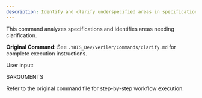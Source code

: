 ```yaml
---
description: Identify and clarify underspecified areas in specifications
---
```


This command analyzes specifications and identifies areas needing clarification.

**Original Command**: See `.YBIS_Dev/Veriler/Commands/clarify.md` for complete execution instructions.

User input:

$ARGUMENTS

Refer to the original command file for step-by-step workflow execution.
